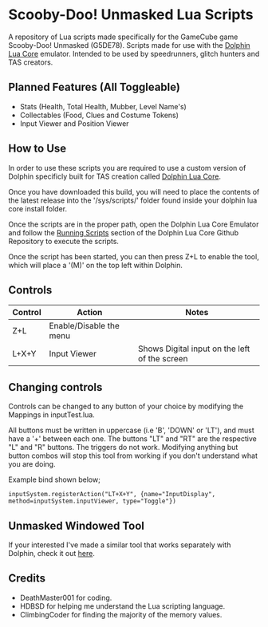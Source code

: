 # Scooby-Doo! Unmasked Lua Scripts
A repository of Lua scripts made specifically for the GameCube game Scooby-Doo! Unmasked (G5DE78). Scripts made for use with the [Dolphin Lua Core](https://github.com/SwareJonge/Dolphin-Lua-Core) emulator. Intended to be used by speedrunners, glitch hunters and TAS creators.

## Planned Features (All Toggleable)
- Stats (Health, Total Health, Mubber, Level Name's)
- Collectables (Food, Clues and Costume Tokens)
- Input Viewer and Position Viewer

## How to Use
In order to use these scripts you are required to use a custom version of Dolphin specificly built for TAS creation called [Dolphin Lua Core](https://github.com/SwareJonge/Dolphin-Lua-Core).

Once you have downloaded this build, you will need to place the contents of the latest release into the '/sys/scripts/' folder found inside your dolphin lua core install folder.

Once the scripts are in the proper path, open the Dolphin Lua Core Emulator and follow the [Running Scripts](https://github.com/SwareJonge/Dolphin-Lua-Core#running-scripts) section of the Dolphin Lua Core Github Repository to execute the scripts.

Once the script has been started, you can then press Z+L to enable the tool, which will place a '(M)' on the top left within Dolphin.

## Controls

| Control | Action | Notes |
|--|--| -- |
| Z+L | Enable/Disable the menu |  |
| L+X+Y | Input Viewer | Shows Digital input on the left of the screen |

## Changing controls

Controls can be changed to any button of your choice by modifying the Mappings in inputTest.lua.

All buttons must be written in uppercase (i.e 'B', 'DOWN' or 'LT'), and must have a '+' between each one.
The buttons "LT" and "RT" are the respective "L" and "R" buttons. The triggers do not work.
Modifying anything but button combos will stop this tool from working if you don't understand what you are doing.

Example bind shown below;

    inputSystem.registerAction("LT+X+Y", {name="InputDisplay", method=inputSystem.inputViewer, type="Toggle"})

## Unmasked Windowed Tool
If your interested I've made a similar tool that works separately with Dolphin, check it out [here](https://github.com/DeathMaster001/Scooby-Doo-Unmasked-Windowed-Tool).

## Credits
- DeathMaster001 for coding.
- HDBSD for helping me understand the Lua scripting language.
- ClimbingCoder for finding the majority of the memory values.
